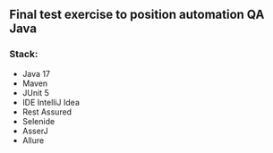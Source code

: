 ## Final test exercise to position automation QA Java

### Stack:

- Java 17
- Maven
- JUnit 5
- IDE IntelliJ Idea
- Rest Assured
- Selenide
- AsserJ
- Allure